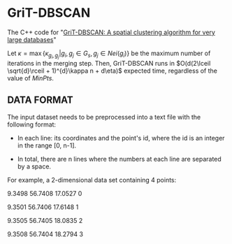 # GriT-DBSCAN

The C++ code for "[GriT-DBSCAN: A spatial clustering algorithm for very large databases](https://arxiv.org/pdf/2210.07580.pdf)"

Let $\kappa=\max \left\{\kappa_{g_i,g_j}|g_i,g_j\in G_s, g_j \in Nei(g_i)\right\}$ be the maximum number of iterations in the merging step.
Then, GriT-DBSCAN runs in $O(d(2\lceil \sqrt{d}\rceil + 1)^{d}\kappa n + d\eta)$ expected time, regardless of the value of $MinPts$.

<!-- There is a small bug in the description of "Constructing the Grids" and a small bug in the description of "Non-empty Neighboring Grids Query": -->
<!-- - For any two grids $g_i, g_j \in G_s$ with $i < j$, there exists an integer $z\in [1, d]$ such that $g_{iz} < g_{jz}$ and $g_{iw} = g_{jw}$, for each $w\leq z-1$. (page 4) -->
<!-- - $t^\prime.offset = t.offset+\max\{|KEY(t^\prime) - g_{i2}|-1,0\}^2$. (Eq. (2)) -->

<!-- However, these bugs do not appear in the code. I apologize for the misrepresentation in the paper. -->

## DATA FORMAT
The input dataset needs to be preprocessed into a text file with the following format:

* In each line: its coordinates and the point's id, where the id is an integer in the range [0,  n-1].

* In total, there are n lines where the numbers at each line are separated by a space. 

For example, a 2-dimensional data set containing 4 points:
 
9.3498     56.7408     17.0527     0

9.3501     56.7406     17.6148     1

9.3505     56.7405     18.0835     2

9.3508     56.7404     18.2794     3
